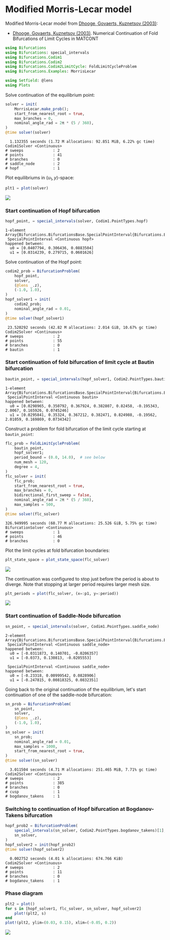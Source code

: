 
<a id='Modified-Morris-Lecar-model-1'></a>

# Modified Morris-Lecar model


Modified Morris-Lecar model from [Dhooge, Govaerts, Kuznetsov (2003)]:


  * [Dhooge, Govaerts, Kuznetsov (2003)]. Numerical Continuation of Fold Bifurcations of Limit Cycles in MATCONT


[Dhooge, Govaerts, Kuznetsov (2003)]: https://doi.org/10.1007/3-540-44860-8_72


```julia
using Bifurcations
using Bifurcations: special_intervals
using Bifurcations.Codim1
using Bifurcations.Codim2
using Bifurcations.Codim2LimitCycle: FoldLimitCycleProblem
using Bifurcations.Examples: MorrisLecar

using Setfield: @lens
using Plots
```


Solve continuation of the equilibrium point:


```julia
solver = init(
    MorrisLecar.make_prob();
    start_from_nearest_root = true,
    max_branches = 0,
    nominal_angle_rad = 2π * (5 / 360),
)
@time solve!(solver)
```

```
  1.132355 seconds (1.72 M allocations: 92.851 MiB, 6.22% gc time)
Codim1Solver <Continuous>
# sweeps             : 2
# points             : 41
# branches           : 0
# saddle_node        : 2
# hopf               : 1
```


Plot equilibriums in $(u_1, y)$-space:


```julia
plt1 = plot(solver)
```


![](morris_lecar-1.png)


<a id='Start-continuation-of-Hopf-bifurcation-1'></a>

### Start continuation of Hopf bifurcation


```julia
hopf_point, = special_intervals(solver, Codim1.PointTypes.hopf)
```

```
1-element Array{Bifurcations.BifurcationsBase.SpecialPointInterval{Bifurcations.BifurcationsBase.Continuous,Bifurcations.Codim1.PointTypes.PointType,StaticArrays.SArray{Tuple{3},Float64,1,3},StaticArrays.SArray{Tuple{2,3},Float64,2,6}},1}:
 SpecialPointInterval <Continuous hopf>
happened between:
  u0 = [0.0407794, 0.306436, 0.0883504]
  u1 = [0.0314239, 0.279715, 0.0601626]
```


Solve continuation of the Hopf point:


```julia
codim2_prob = BifurcationProblem(
    hopf_point,
    solver,
    (@lens _.z),
    (-1.0, 1.0),
)
hopf_solver1 = init(
    codim2_prob;
    nominal_angle_rad = 0.01,
)
@time solve!(hopf_solver1)
```

```
 23.520292 seconds (42.82 M allocations: 2.014 GiB, 10.67% gc time)
Codim2Solver <Continuous>
# sweeps             : 2
# points             : 55
# branches           : 0
# bautin             : 1
```


<a id='Start-continuation-of-fold-bifurcation-of-limit-cycle-at-Bautin-bifurcation-1'></a>

### Start continuation of fold bifurcation of limit cycle at Bautin bifurcation


```julia
bautin_point, = special_intervals(hopf_solver1, Codim2.PointTypes.bautin)
```

```
1-element Array{Bifurcations.BifurcationsBase.SpecialPointInterval{Bifurcations.BifurcationsBase.Continuous,Bifurcations.Codim2.PointTypes.PointType,StaticArrays.SArray{Tuple{9},Float64,1,9},StaticArrays.SArray{Tuple{8,9},Float64,2,72}},1}:
 SpecialPointInterval <Continuous bautin>
happened between:
  u0 = [0.0298965, 0.350792, 0.367924, 0.382807, 0.82458, -0.195343, 2.0067, 0.165926, 0.0745246]
  u1 = [0.0295841, 0.35324, 0.367212, 0.382471, 0.824988, -0.19562, 2.01059, 0.169869, 0.0734342]
```


Construct a problem for fold bifurcation of the limit cycle starting at `bautin_point`:


```julia
flc_prob = FoldLimitCycleProblem(
    bautin_point,
    hopf_solver1;
    period_bound = (0.0, 14.0),  # see below
    num_mesh = 120,
    degree = 4,
)
flc_solver = init(
    flc_prob;
    start_from_nearest_root = true,
    max_branches = 0,
    bidirectional_first_sweep = false,
    nominal_angle_rad = 2π * (5 / 360),
    max_samples = 500,
)
@time solve!(flc_solver)
```

```
326.949995 seconds (60.77 M allocations: 25.526 GiB, 5.75% gc time)
BifurcationSolver <Continuous>
# sweeps             : 1
# points             : 46
# branches           : 0
```


Plot the limit cycles at fold bifurcation boundaries:


```julia
plt_state_space = plot_state_space(flc_solver)
```


![](morris_lecar-state_space.png)


The continuation was configured to stop just before the period is about to diverge.  Note that stopping at larger period requires larger mesh size.


```julia
plt_periods = plot(flc_solver, (x=:p1, y=:period))
```


![](morris_lecar-periods.png)


<a id='Start-continuation-of-Saddle-Node-bifurcation-1'></a>

### Start continuation of Saddle-Node bifurcation


```julia
sn_point, = special_intervals(solver, Codim1.PointTypes.saddle_node)
```

```
2-element Array{Bifurcations.BifurcationsBase.SpecialPointInterval{Bifurcations.BifurcationsBase.Continuous,Bifurcations.Codim1.PointTypes.PointType,StaticArrays.SArray{Tuple{3},Float64,1,3},StaticArrays.SArray{Tuple{2,3},Float64,2,6}},1}:
 SpecialPointInterval <Continuous saddle_node>
happened between:
  u0 = [-0.0311873, 0.140701, -0.0206357]
  u1 = [-0.0373, 0.130813, -0.0205553]

 SpecialPointInterval <Continuous saddle_node>
happened between:
  u0 = [-0.23318, 0.00999542, 0.0828906]
  u1 = [-0.247815, 0.00818325, 0.0832351]
```


Going back to the original continuation of the equilibrium, let's start continuation of one of the saddle-node bifurcation:


```julia
sn_prob = BifurcationProblem(
    sn_point,
    solver,
    (@lens _.z),
    (-1.0, 1.0),
)
sn_solver = init(
    sn_prob;
    nominal_angle_rad = 0.01,
    max_samples = 1000,
    start_from_nearest_root = true,
)
@time solve!(sn_solver)
```

```
  3.011504 seconds (4.71 M allocations: 251.465 MiB, 7.71% gc time)
Codim2Solver <Continuous>
# sweeps             : 2
# points             : 385
# branches           : 0
# cusp               : 1
# bogdanov_takens    : 1
```


<a id='Switching-to-continuation-of-Hopf-bifurcation-at-Bogdanov-Takens-bifurcation-1'></a>

### Switching to continuation of Hopf bifurcation at Bogdanov-Takens bifurcation


```julia
hopf_prob2 = BifurcationProblem(
    special_intervals(sn_solver, Codim2.PointTypes.bogdanov_takens)[1],
    sn_solver,
)
hopf_solver2 = init(hopf_prob2)
@time solve!(hopf_solver2)
```

```
  0.002752 seconds (4.01 k allocations: 674.766 KiB)
Codim2Solver <Continuous>
# sweeps             : 2
# points             : 11
# branches           : 0
# bogdanov_takens    : 1
```


<a id='Phase-diagram-1'></a>

### Phase diagram


```julia
plt2 = plot()
for s in [hopf_solver1, flc_solver, sn_solver, hopf_solver2]
    plot!(plt2, s)
end
plot!(plt2, ylim=(0.03, 0.15), xlim=(-0.05, 0.2))
```


![](morris_lecar-2.png)

